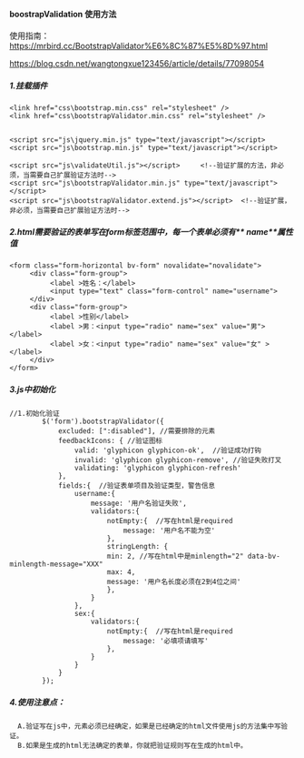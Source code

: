 #### boostrapValidation 使用方法

使用指南：https://mrbird.cc/BootstrapValidator%E6%8C%87%E5%8D%97.html

https://blog.csdn.net/wangtongxue123456/article/details/77098054

##### 1.挂载插件

	<link href="css\bootstrap.min.css" rel="stylesheet" />        
	<link href="css\bootstrapValidator.min.css" rel="stylesheet" />


    <script src="js\jquery.min.js" type="text/javascript"></script>
    <script src="js\bootstrap.min.js" type="text/javascript"></script>
    
    <script src="js\validateUtil.js"></script>     <!--验证扩展的方法，非必须，当需要自己扩展验证方法时-->
    <script src="js\bootstrapValidator.min.js" type="text/javascript"></script>
    <script src="js\bootstrapValidator.extend.js"></script>  <!--验证扩展，非必须，当需要自己扩展验证方法时-->

##### 2.html需要验证的表单写在form标签范围中，每一个表单必须有** name**属性值

	<form class="form-horizontal bv-form" novalidate="novalidate">
	     <div class="form-group">
	          <label >姓名：</label>
	          <input type="text" class="form-control" name="username"> 
	     </div>
	     <div class="form-group">
	          <label >性别</label>
	          <label >男：<input type="radio" name="sex" value="男"></label>
	          <label >女：<input type="radio" name="sex" value="女" ></label>                
	     </div>
	</form>
##### 3.js中初始化
	//1.初始化验证
	        $('form').bootstrapValidator({  
	            excluded: [":disabled"], //需要排除的元素 
	            feedbackIcons: { //验证图标
	                valid: 'glyphicon glyphicon-ok',  //验证成功打钩
	                invalid: 'glyphicon glyphicon-remove', //验证失败打叉
	                validating: 'glyphicon glyphicon-refresh'
	            },
	            fields:{  //验证表单项目及验证类型，警告信息
	                username:{
	                    message: '用户名验证失败',
	                    validators:{
	                        notEmpty:{  //写在html是required
	                            message: '用户名不能为空'
	                        },
	                        stringLength: {
	                        min: 2, //写在html中是minlength="2" data-bv-minlength-message="XXX"
	                        max: 4,
	                        message: '用户名长度必须在2到4位之间'
	                        },
	                    }
	                },
	                sex:{
	                    validators:{
	                        notEmpty:{  //写在html是required
	                            message: '必填项请填写'
	                        },
	                    }
	                }
	            }
	        });

##### 4.使用注意点：
	  A.验证写在js中，元素必须已经确定，如果是已经确定的html文件使用js的方法集中写验证。
	  B.如果是生成的html无法确定的表单，你就把验证规则写在生成的html中。
